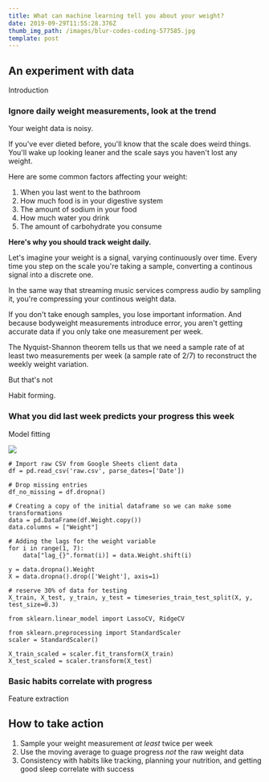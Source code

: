 ```yaml
---
title: What can machine learning tell you about your weight?
date: 2019-09-29T11:55:28.376Z
thumb_img_path: /images/blur-codes-coding-577585.jpg
template: post
---
```

## An experiment with data

Introduction

### Ignore daily weight measurements, look at the trend

Your weight data is noisy.

If you've ever dieted before, you'll know that the scale does weird things. You'll wake up looking leaner and the scale says you haven't lost any weight.

Here are some common factors affecting your weight:

1. When you last went to the bathroom
2. How much food is in your digestive system
3. The amount of sodium in your food
4. How much water you drink
5. The amount of carbohydrate you consume

**Here's why you should track weight daily.**

Let's imagine your weight is a signal, varying continuously over time. Every time you step on the scale you're taking a sample, converting a continous signal into a discrete one.

In the same way that streaming music services compress audio by sampling it, you're compressing your continous weight data.

If you don't take enough samples, you lose important information. And because bodyweight measurements introduce error, you aren't getting accurate data if you only take one measurement per week.

The Nyquist-Shannon theorem tells us that we need a sample rate of at least two measurements per week (a sample rate of 2/7) to reconstruct the weekly weight variation.

But that's not 

Habit forming.

### What you did last week predicts your progress this week

Model fitting

![](/images/model.png)

```
# Import raw CSV from Google Sheets client data
df = pd.read_csv('raw.csv', parse_dates=['Date'])

# Drop missing entries
df_no_missing = df.dropna()

# Creating a copy of the initial dataframe so we can make some transformations
data = pd.DataFrame(df.Weight.copy())
data.columns = ["Weight"]

# Adding the lags for the weight variable
for i in range(1, 7):
    data["lag_{}".format(i)] = data.Weight.shift(i)

y = data.dropna().Weight
X = data.dropna().drop(['Weight'], axis=1)

# reserve 30% of data for testing
X_train, X_test, y_train, y_test = timeseries_train_test_split(X, y, test_size=0.3)

from sklearn.linear_model import LassoCV, RidgeCV

from sklearn.preprocessing import StandardScaler
scaler = StandardScaler()

X_train_scaled = scaler.fit_transform(X_train)
X_test_scaled = scaler.transform(X_test)
```

### Basic habits correlate with progress

Feature extraction

## How to take action

1. Sample your weight measurement _at least_ twice per week
2. Use the moving average to guage progress _not_ the raw weight data
3. Consistency with habits like tracking, planning your nutrition, and getting good sleep correlate with success

